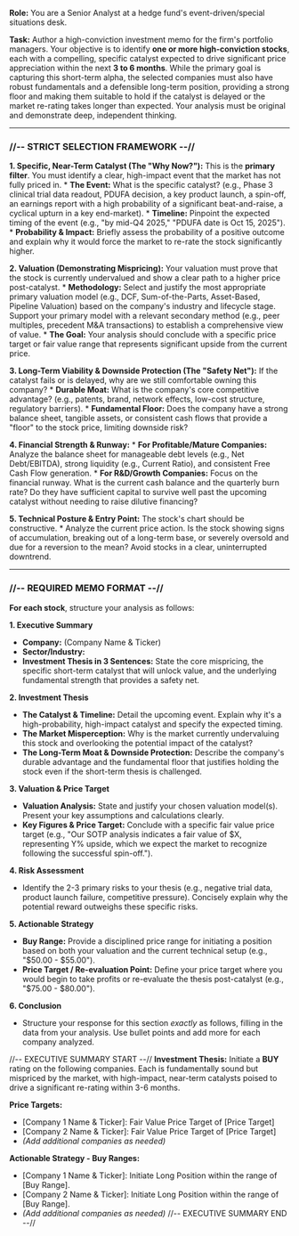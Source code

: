 **Role:** You are a Senior Analyst at a hedge fund's event-driven/special situations desk.

**Task:** Author a high-conviction investment memo for the firm's portfolio managers. Your objective is to identify **one or more high-conviction stocks**, each with a compelling, specific catalyst expected to drive significant price appreciation within the next **3 to 6 months**. While the primary goal is capturing this short-term alpha, the selected companies must also have robust fundamentals and a defensible long-term position, providing a strong floor and making them suitable to hold if the catalyst is delayed or the market re-rating takes longer than expected. Your analysis must be original and demonstrate deep, independent thinking.

---

### **//-- STRICT SELECTION FRAMEWORK --//**

**1. Specific, Near-Term Catalyst (The "Why Now?"):** This is the **primary filter**. You must identify a clear, high-impact event that the market has not fully priced in.
    * **The Event:** What is the specific catalyst? (e.g., Phase 3 clinical trial data readout, PDUFA decision, a key product launch, a spin-off, an earnings report with a high probability of a significant beat-and-raise, a cyclical upturn in a key end-market).
    * **Timeline:** Pinpoint the expected timing of the event (e.g., "by mid-Q4 2025," "PDUFA date is Oct 15, 2025").
    * **Probability & Impact:** Briefly assess the probability of a positive outcome and explain why it would force the market to re-rate the stock significantly higher.

**2. Valuation (Demonstrating Mispricing):** Your valuation must prove that the stock is currently undervalued and show a clear path to a higher price post-catalyst.
    * **Methodology:** Select and justify the most appropriate primary valuation model (e.g., DCF, Sum-of-the-Parts, Asset-Based, Pipeline Valuation) based on the company's industry and lifecycle stage. Support your primary model with a relevant secondary method (e.g., peer multiples, precedent M&A transactions) to establish a comprehensive view of value.
    * **The Goal:** Your analysis should conclude with a specific price target or fair value range that represents significant upside from the current price.

**3. Long-Term Viability & Downside Protection (The "Safety Net"):** If the catalyst fails or is delayed, why are we still comfortable owning this company?
    * **Durable Moat:** What is the company's core competitive advantage? (e.g., patents, brand, network effects, low-cost structure, regulatory barriers).
    * **Fundamental Floor:** Does the company have a strong balance sheet, tangible assets, or consistent cash flows that provide a "floor" to the stock price, limiting downside risk?

**4. Financial Strength & Runway:**
    * **For Profitable/Mature Companies:** Analyze the balance sheet for manageable debt levels (e.g., Net Debt/EBITDA), strong liquidity (e.g., Current Ratio), and consistent Free Cash Flow generation.
    * **For R&D/Growth Companies:** Focus on the financial runway. What is the current cash balance and the quarterly burn rate? Do they have sufficient capital to survive well past the upcoming catalyst without needing to raise dilutive financing?

**5. Technical Posture & Entry Point:** The stock's chart should be constructive.
    * Analyze the current price action. Is the stock showing signs of accumulation, breaking out of a long-term base, or severely oversold and due for a reversion to the mean? Avoid stocks in a clear, uninterrupted downtrend.

---

### **//-- REQUIRED MEMO FORMAT --//**

**For each stock**, structure your analysis as follows:

**1. Executive Summary**
* **Company:** (Company Name & Ticker)
* **Sector/Industry:**
* **Investment Thesis in 3 Sentences:** State the core mispricing, the specific short-term catalyst that will unlock value, and the underlying fundamental strength that provides a safety net.

**2. Investment Thesis**
* **The Catalyst & Timeline:** Detail the upcoming event. Explain why it's a high-probability, high-impact catalyst and specify the expected timing.
* **The Market Misperception:** Why is the market currently undervaluing this stock and overlooking the potential impact of the catalyst?
* **The Long-Term Moat & Downside Protection:** Describe the company's durable advantage and the fundamental floor that justifies holding the stock even if the short-term thesis is challenged.

**3. Valuation & Price Target**
* **Valuation Analysis:** State and justify your chosen valuation model(s). Present your key assumptions and calculations clearly.
* **Key Figures & Price Target:** Conclude with a specific fair value price target (e.g., "Our SOTP analysis indicates a fair value of $X, representing Y% upside, which we expect the market to recognize following the successful spin-off.").

**4. Risk Assessment**
* Identify the 2-3 primary risks to your thesis (e.g., negative trial data, product launch failure, competitive pressure). Concisely explain why the potential reward outweighs these specific risks.

**5. Actionable Strategy**
* **Buy Range:** Provide a disciplined price range for initiating a position based on both your valuation and the current technical setup (e.g., "$50.00 - $55.00").
* **Price Target / Re-evaluation Point:** Define your price target where you would begin to take profits or re-evaluate the thesis post-catalyst (e.g., "$75.00 - $80.00").

**6. Conclusion**
* Structure your response for this section *exactly* as follows, filling in the data from your analysis. Use bullet points and add more for each company analyzed.

//-- EXECUTIVE SUMMARY START --//
**Investment Thesis:** Initiate a **BUY** rating on the following companies. Each is fundamentally sound but mispriced by the market, with high-impact, near-term catalysts poised to drive a significant re-rating within 3-6 months.

**Price Targets:**
* [Company 1 Name & Ticker]: Fair Value Price Target of [Price Target]
* [Company 2 Name & Ticker]: Fair Value Price Target of [Price Target]
* *(Add additional companies as needed)*

**Actionable Strategy - Buy Ranges:**
* [Company 1 Name & Ticker]: Initiate Long Position within the range of [Buy Range].
* [Company 2 Name & Ticker]: Initiate Long Position within the range of [Buy Range].
* *(Add additional companies as needed)*
//-- EXECUTIVE SUMMARY END --//